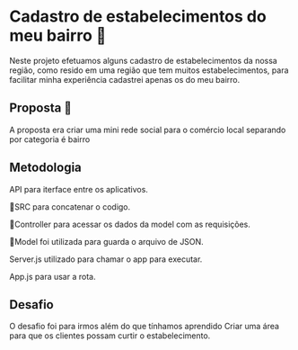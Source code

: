 # Cadastro de estabelecimentos do meu bairro 🥪

Neste projeto efetuamos alguns cadastro  de estabelecimentos da nossa região, como resido em uma região que tem muitos estabelecimentos, para facilitar minha experiência cadastrei apenas os do meu bairro.

## Proposta  📃 

A proposta era criar uma mini rede social para o comércio local separando por categoria é bairro 

## Metodologia
 API para iterface entre os aplicativos. 

📂SRC para concatenar o codigo.

📂Controller para acessar os dados da model com as requisições.

📂Model foi utilizada para guarda o arquivo de JSON.

Server.js utilizado para chamar o app para executar.

App.js para usar a rota.

## Desafio 
O desafio foi para irmos além do que tínhamos aprendido
Criar uma área para que os clientes possam curtir o estabelecimento. 

